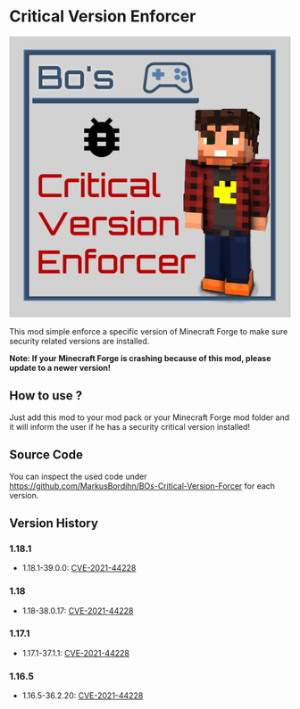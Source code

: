 # Critical Version Enforcer

![Bo's Critical Version Enforcer][logo]

This mod simple enforce a specific version of Minecraft Forge to make sure security related versions are installed.

**Note: If your Minecraft Forge is crashing because of this mod, please update to a newer version!**

## How to use ?

Just add this mod to your mod pack or your Minecraft Forge mod folder and it will inform the user if he has a security critical version installed!

## Source Code

You can inspect the used code under https://github.com/MarkusBordihn/BOs-Critical-Version-Forcer for each version.

## Version History

### 1.18.1

- 1.18.1-39.0.0: [CVE-2021-44228](https://github.com/advisories/GHSA-jfh8-c2jp-5v3q)

### 1.18

- 1.18-38.0.17: [CVE-2021-44228](https://github.com/advisories/GHSA-jfh8-c2jp-5v3q)

### 1.17.1

- 1.17.1-37.1.1: [CVE-2021-44228](https://github.com/advisories/GHSA-jfh8-c2jp-5v3q)

### 1.16.5

- 1.16.5-36.2.20: [CVE-2021-44228](https://github.com/advisories/GHSA-jfh8-c2jp-5v3q)

[logo]: src/main/resources/logo.png
